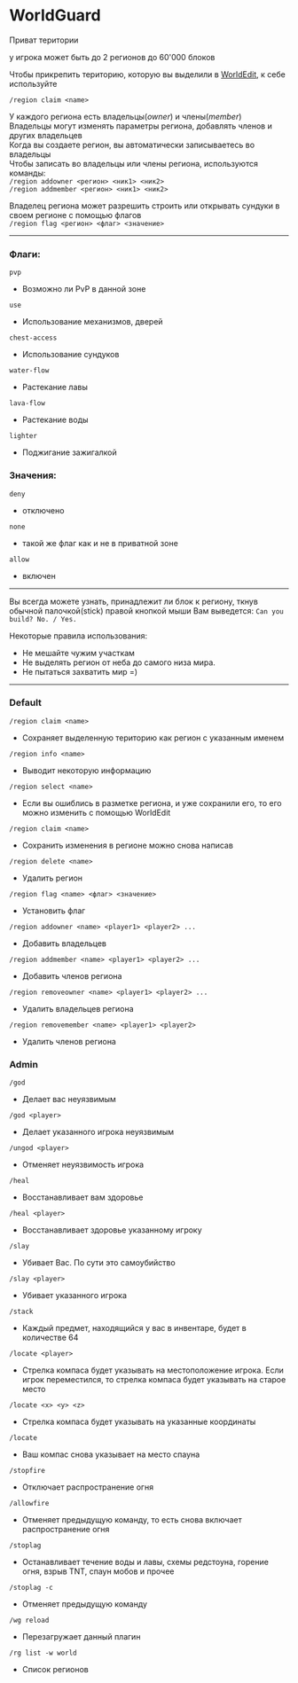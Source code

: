 # WorldGuard

Приват територии

у игрока может быть до 2 регионов до 60'000 блоков

Чтобы прикрепить територию, которую вы выделили в [WorldEdit](worldedit.md), к себе используйте

`/region claim <name>`

У каждого региона есть владельцы(*owner*) и члены(*member*)  
Владельцы могут изменять параметры региона, добавлять членов и других владельцев  
Когда вы создаете регион, вы автоматически записываетесь во владельцы  
Чтобы записать во владельцы или члены региона, используются команды:  
`/region addowner <регион> <ник1> <ник2>`  
`/region addmember <регион> <ник1> <ник2>`

Владелец региона может разрешить строить или открывать сундуки в своем регионе с помощью флагов  
`/region flag <регион> <флаг> <значение>`

---

### Флаги:
`pvp`
- Возможно ли PvP в данной зоне

`use`
- Использование механизмов, дверей

`chest-access`
- Использование сундуков

`water-flow`
- Растекание лавы

`lava-flow`
- Растекание воды

`lighter`
- Поджигание зажигалкой

### Значения:
`deny`
- отключено

`none`
- такой же флаг как и не в приватной зоне

`allow`
- включен

---

Вы всегда можете узнать, принадлежит ли блок к региону, ткнув обычной палочкой(stick)  правой кнопкой мыши
Вам выведется:
`Can you build? No. / Yes.`

Некоторые правила использования:
- Не мешайте чужим участкам
- Не выделять регион от неба до самого низа мира.
- Не пытаться захватить мир =)

---

### Default

`/region claim <name>`
- Сохраняет выделенную територию как регион с указанным именем

`/region info <name>`
- Выводит некоторую информацию

`/region select <name>`
- Если вы ошиблись в разметке региона, и уже сохранили его, то его можно изменить с помощью 
WorldEdit

`/region claim <name>`
- Сохранить изменения в регионе можно снова написав

`/region delete <name>`
- Удалить регион

`/region flag <name> <флаг> <значение>`
- Установить флаг

`/region addowner <name> <player1> <player2> ...`
- Добавить владельцев

`/region addmember <name> <player1> <player2> ...`
- Добавить членов региона

`/region removeowner <name> <player1> <player2> ...`
- Удалить владельцев региона

`/region removemember <name> <player1> <player2>`
- Удалить членов региона


### Admin

`/god`
- Делает вас неуязвимым

`/god <player>`
- Делает указанного игрока неуязвимым

`/ungod <player>`
- Отменяет неуязвимость игрока

`/heal`
- Восстанавливает вам здоровье

`/heal <player>`
- Восстанавливает здоровье указанному игроку

`/slay`
- Убивает Вас. По сути это самоубийство

`/slay <player>`
- Убивает указанного игрока

`/stack`
- Каждый предмет, находящийся у вас в инвентаре, будет в количестве 64

`/locate <player>`
- Стрелка компаса будет указывать на местоположение игрока. Если игрок переместился, то стрелка компаса будет указывать на старое место

`/locate <x> <y> <z>`
- Стрелка компаса будет указывать на указанные координаты

`/locate`
- Ваш компас снова указывает на место спауна

`/stopfire`
- Отключает распространение огня

`/allowfire`
- Отменяет предыдущую команду, то есть снова включает распространение огня

`/stoplag`
- Останавливает течение воды и лавы, схемы редстоуна, горение огня, взрыв TNT, спаун мобов и прочее

`/stoplag -c`
- Отменяет предыдущую команду

`/wg reload`
- Перезагружает данный плагин

`/rg list -w world`
- Список регионов